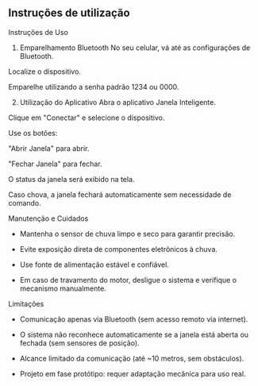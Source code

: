 
## Instruções de utilização

Instruções de Uso
1. Emparelhamento Bluetooth
No seu celular, vá até as configurações de Bluetooth.

Localize o dispositivo.

Emparelhe utilizando a senha padrão 1234 ou 0000.

2. Utilização do Aplicativo
Abra o aplicativo Janela Inteligente.

Clique em "Conectar" e selecione o dispositivo.

Use os botões:

"Abrir Janela" para abrir.

"Fechar Janela" para fechar.

O status da janela será exibido na tela.

Caso chova, a janela fechará automaticamente sem necessidade de comando.

Manutenção e Cuidados
- Mantenha o sensor de chuva limpo e seco para garantir precisão.

- Evite exposição direta de componentes eletrônicos à chuva.

- Use fonte de alimentação estável e confiável.

- Em caso de travamento do motor, desligue o sistema e verifique o mecanismo manualmente.

Limitações
- Comunicação apenas via Bluetooth (sem acesso remoto via internet).

- O sistema não reconhece automaticamente se a janela está aberta ou fechada (sem sensores de posição).

- Alcance limitado da comunicação (até ~10 metros, sem obstáculos).

- Projeto em fase protótipo: requer adaptação mecânica para uso real.
